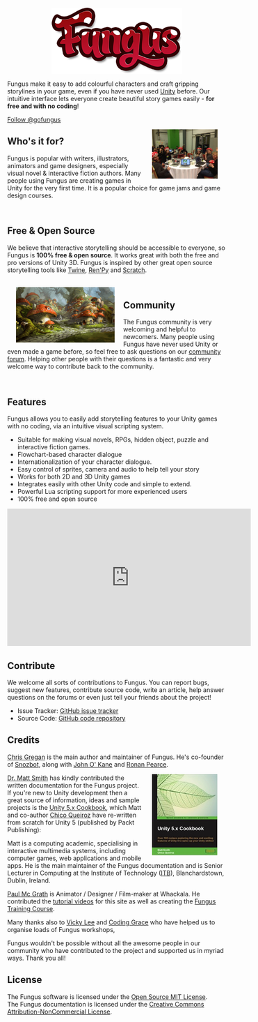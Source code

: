 
<div id="fb-root"></div>
<script>(function(d, s, id) {
  var js, fjs = d.getElementsByTagName(s)[0];
  if (d.getElementById(id)) return;
  js = d.createElement(s); js.id = id;
  js.src = "//connect.facebook.net/en_US/sdk.js#xfbml=1&version=v2.5&appId=309953839151751";
  fjs.parentNode.insertBefore(js, fjs);
}(document, 'script', 'facebook-jssdk'));</script>

<a target="_blank" href="http://u3d.as/f0T"><img style="margin: 0px auto;display:block" hspace="20" src="./images/logo_mid.png"></a>

<div class="alert alert-info" role="alert">
Fungus make it easy to add colourful characters and craft gripping storylines in your game, even if you have never used <a href="unity3d.com" targer="_blank">Unity</a> before. Our intuitive interface lets everyone create beautiful story games easily - <b>for free and with no coding</b>!
</div>

<a href="https://twitter.com/gofungus" class="twitter-follow-button" data-show-count="false" data-show-screen-name="false">Follow @gofungus</a>
<script>!function(d,s,id){var js,fjs=d.getElementsByTagName(s)[0],p=/^http:/.test(d.location)?'http':'https';if(!d.getElementById(id)){js=d.createElement(s);js.id=id;js.src=p+'://platform.twitter.com/widgets.js';fjs.parentNode.insertBefore(js,fjs);}}(document, 'script', 'twitter-wjs');</script>
<div class="fb-share-button" data-href="http://facebook.com/fungusgames" data-layout="button"></div>

<img style="float: right; width: 30%; vertical-align: middle" hspace="20" src="./images/community.jpeg">

## Who's it for?
Fungus is popular with writers, illustrators, animators and game designers, especially visual novel & interactive fiction authors. Many people using Fungus are creating games in Unity for the very first time. It is a popular choice for game jams and game design courses.
<div>&nbsp;</div>

## Free & Open Source

We believe that interactive storytelling should be accessible to everyone, so Fungus is <b>100% free & open source</b>. It works great with both the free and pro versions of Unity 3D. Fungus is inspired by other great open source storytelling tools like [Twine](http://twinery.org), [Ren'Py](https://www.renpy.org) and [Scratch](https://scratch.mit.edu).

<div>&nbsp;</div>

<img style="float: left; width: 45%; vertical-align: middle" hspace="20" src="./images/fungus-town.png">

## Community

The Fungus community is very welcoming and helpful to newcomers. Many people using Fungus have never used Unity or even made a game before, so feel free to ask questions on our [community forum]. Helping other people with their questions is a fantastic and very welcome way to contribute back to the community.

<div>&nbsp;</div>

## Features

Fungus allows you to easily add storytelling features to your Unity games with no coding, via an intuitive visual scripting system.

- Suitable for making visual novels, RPGs, hidden object, puzzle and interactive fiction games.
- Flowchart-based character dialogue
- Internationalization of your character dialogue.
- Easy control of sprites, camera and audio to help tell your story
- Works for both 2D and 3D Unity games
- Integrates easily with other Unity code and simple to extend.
- Powerful Lua scripting support for more experienced users
- 100% free and open source

<div align="center">
<iframe width="560" height="315" src="https://www.youtube.com/embed/kP767dFQaCU" frameborder="0" allowfullscreen></iframe>
</div>

## Contribute

We welcome all sorts of contributions to Fungus. You can report bugs, suggest new features, contribute source code, write an article, help answer questions on the forums or even just tell your friends about the project!

- Issue Tracker: [GitHub issue tracker]
- Source Code: [GitHub code repository]

## Credits

[Chris Gregan](http://twitter.com/gofungus) is the main author and maintainer of Fungus. He's co-founder of [Snozbot](http://snozbot.com), along with [John O' Kane](https://twitter.com/johnokane) and [Ronan Pearce](https://twitter.com/ronanpearce).

<a target="_blank" href="https://www.packtpub.com/game-development/unity-5x-cookbook"><img hspace="20" style="float: right" src="./images/B03899_MockupCover_Cookbook.jpg"></a>
[Dr. Matt Smith] has kindly contributed the written documentation for the Fungus project. If you're new to Unity development then a great source of information, ideas and sample projects is the [Unity 5.x Cookbook], which Matt and co-author [Chico Queiroz] have re-written from scratch for Unity 5 (published by Packt Publishing):

Matt is a computing academic, specialising in interactive multimedia systems, including computer games, web applications and mobile apps. He is the main maintainer of the Fungus documentation and is Senior Lecturer in Computing at the Institute of Technology ([ITB]), Blanchardstown, Dublin, Ireland.

[Paul Mc Grath](http://whackala.com) is Animator / Designer / Film-maker at Whackala. He contributed the [tutorial videos](videos/index.md) for this site as well as creating the [Fungus Training Course](training/index.md).

Many thanks also to [Vicky Lee](https://twitter.com/whykay) and [Coding Grace](https://www.codinggrace.com) who have helped us to organise loads of Fungus workshops,

Fungus wouldn't be possible without all the awesome people in our community who have contributed to the project and supported us in myriad ways. Thank you all!

## License

The Fungus software is licensed under the [Open Source MIT License].
<br>
The Fungus documentation is licensed under the [Creative Commons Attribution-NonCommercial License].

[Snozbot]: http://snozbot.com
[Tutorial videos]: https://www.youtube.com/playlist?list=PLiMlyObJfJmUohJ_M2pJhtrNKuNECo2Uk
[FungusGames.com]: http://www.fungusgames.com
[community forum]: forum/index.md
[GitHub issue tracker]: https://github.com/FungusGames/Fungus/issues
[GitHub code repository]: https://github.com/FungusGames/Fungus
[chris@snozbot.com]: chris@snozbot.com
[Dr. Matt Smith]: https://github.com/dr-matt-smith/
[Creative Commons Attribution-NonCommercial License]: https://creativecommons.org/licenses/by-nc/3.0/
[Open Source MIT License]: https://github.com/FungusGames/Fungus/blob/master/LICENSE
[Unity 5.x Cookbook]: https://www.packtpub.com/game-development/unity-5x-cookbook
[ITB]: http://www.itb.ie/

[matt book cover image]: ./images/B03899_MockupCover_Cookbook.jpg

[Chico Queiroz]: https://www.linkedin.com/in/chicoqueiroz
